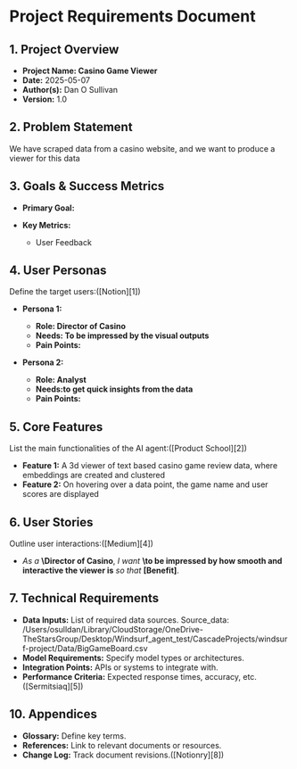 # Project Requirements Document

## 1. Project Overview

* **Project Name: Casino Game Viewer**
* **Date:** 2025-05-07
* **Author(s):** Dan O Sullivan
* **Version:** 1.0

## 2. Problem Statement

We have scraped data from a casino website, and we want to produce a viewer for this data

## 3. Goals & Success Metrics

* **Primary Goal:**
* **Key Metrics:**

  * User Feedback

## 4. User Personas

Define the target users:([Notion][1])

* **Persona 1:**

  * **Role: Director of Casino**
  * **Needs: To be impressed by the visual outputs**
  * **Pain Points:**

* **Persona 2:**

  * **Role: Analyst**
  * **Needs:to get quick insights from the data**
  * **Pain Points:**

## 5. Core Features

List the main functionalities of the AI agent:([Product School][2])

* **Feature 1:** A 3d viewer of text based casino game review data, where embeddings are created and clustered
* **Feature 2:** On hovering over a data point, the game name and user scores are displayed


## 6. User Stories

Outline user interactions:([Medium][4])

* *As a* **\Director of Casino**, *I want* **\to be impressed by how smooth and interactive the viewer is** *so that* **\[Benefit]**.


## 7. Technical Requirements

* **Data Inputs:** List of required data sources.
Source_data: /Users/osulldan/Library/CloudStorage/OneDrive-TheStarsGroup/Desktop/Windsurf_agent_test/CascadeProjects/windsurf-project/Data/BigGameBoard.csv
* **Model Requirements:** Specify model types or architectures.
* **Integration Points:** APIs or systems to integrate with.
* **Performance Criteria:** Expected response times, accuracy, etc.([Sermitsiaq][5])


## 10. Appendices

* **Glossary:** Define key terms.
* **References:** Link to relevant documents or resources.
* **Change Log:** Track document revisions.([Notionry][8])
